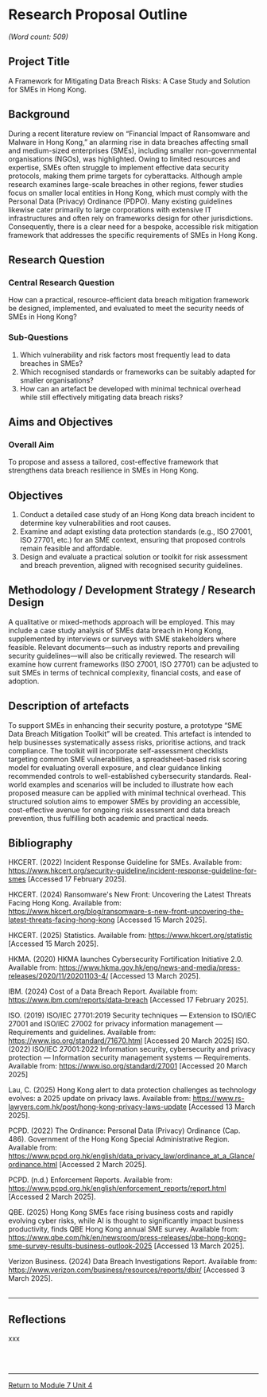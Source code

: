 # Research Proposal Outline
_(Word count: 509)_

## Project Title
A Framework for Mitigating Data Breach Risks: A Case Study and Solution for SMEs in Hong Kong.

## Background
During a recent literature review on “Financial Impact of Ransomware and Malware in Hong Kong,” an alarming rise in data breaches affecting small and medium-sized enterprises (SMEs), including smaller non-governmental organisations (NGOs), was highlighted. Owing to limited resources and expertise, SMEs often struggle to implement effective data security protocols, making them prime targets for cyberattacks. Although ample research examines large-scale breaches in other regions, fewer studies focus on smaller local entities in Hong Kong, which must comply with the Personal Data (Privacy) Ordinance (PDPO). Many existing guidelines likewise cater primarily to large corporations with extensive IT infrastructures and often rely on frameworks design for other jurisdictions. Consequently, there is a clear need for a bespoke, accessible risk mitigation framework that addresses the specific requirements of SMEs in Hong Kong. 

## Research Question
### Central Research Question
How can a practical, resource-efficient data breach mitigation framework be designed, implemented, and evaluated to meet the security needs of SMEs in Hong Kong?
### Sub-Questions
1.	Which vulnerability and risk factors most frequently lead to data breaches in SMEs?
2.	Which recognised standards or frameworks can be suitably adapted for smaller organisations?
3.	How can an artefact be developed with minimal technical overhead while still effectively mitigating data breach risks?

## Aims and Objectives
### Overall Aim
To propose and assess a tailored, cost-effective framework that strengthens data breach resilience in SMEs in Hong Kong.

## Objectives
1.	Conduct a detailed case study of an Hong Kong data breach incident to determine key vulnerabilities and root causes.
2.	Examine and adapt existing data protection standards (e.g., ISO 27001, ISO 27701, etc.) for an SME context, ensuring that proposed controls remain feasible and affordable.
3.	Design and evaluate a practical solution or toolkit for risk assessment and breach prevention, aligned with recognised security guidelines.

## Methodology / Development Strategy / Research Design
A qualitative or mixed-methods approach will be employed. This may include a case study analysis of SMEs data breach in Hong Kong, supplemented by interviews or surveys with SME stakeholders where feasible. Relevant documents—such as industry reports and prevailing security guidelines—will also be critically reviewed. The research will examine how current frameworks (ISO 27001, ISO 27701) can be adjusted to suit SMEs in terms of technical complexity, financial costs, and ease of adoption.

## Description of artefacts
To support SMEs in enhancing their security posture, a prototype “SME Data Breach Mitigation Toolkit” will be created. This artefact is intended to help businesses systematically assess risks, prioritise actions, and track compliance. The toolkit will incorporate self-assessment checklists targeting common SME vulnerabilities, a spreadsheet-based risk scoring model for evaluating overall exposure, and clear guidance linking recommended controls to well-established cybersecurity standards. Real-world examples and scenarios will be included to illustrate how each proposed measure can be applied with minimal technical overhead. This structured solution aims to empower SMEs by providing an accessible, cost-effective avenue for ongoing risk assessment and data breach prevention, thus fulfilling both academic and practical needs.


## Bibliography
HKCERT. (2022) Incident Response Guideline for SMEs. Available from: https://www.hkcert.org/security-guideline/incident-response-guideline-for-smes [Accessed 17 February 2025].   

HKCERT. (2024) Ransomware's New Front: Uncovering the Latest Threats Facing Hong Kong. Available from: https://www.hkcert.org/blog/ransomware-s-new-front-uncovering-the-latest-threats-facing-hong-kong [Accessed 15 March 2025].

HKCERT. (2025) Statistics. Available from: https://www.hkcert.org/statistic [Accessed 15 March 2025].

HKMA. (2020) HKMA launches Cybersecurity Fortification Initiative 2.0. Available from: https://www.hkma.gov.hk/eng/news-and-media/press-releases/2020/11/20201103-4/ [Accessed 13 March 2025].

IBM. (2024) Cost of a Data Breach Report. Available from: https://www.ibm.com/reports/data-breach [Accessed 17 February 2025].  

ISO. (2019) ISO/IEC 27701:2019 Security techniques — Extension to ISO/IEC 27001 and ISO/IEC 27002 for privacy information management — Requirements and guidelines. Available from: https://www.iso.org/standard/71670.html [Accessed 20 March 2025] 
ISO. (2022) ISO/IEC 27001:2022 Information security, cybersecurity and privacy protection — Information security management systems — Requirements.  Available from: https://www.iso.org/standard/27001 [Accessed 20 March 2025]

Lau, C. (2025) Hong Kong alert to data protection challenges as technology evolves: a 2025 update on privacy laws. Available from: https://www.rs-lawyers.com.hk/post/hong-kong-privacy-laws-update [Accessed 13 March 2025].

PCPD. (2022) The Ordinance: Personal Data (Privacy) Ordinance (Cap. 486). Government of the Hong Kong Special Administrative Region. Available from: https://www.pcpd.org.hk/english/data_privacy_law/ordinance_at_a_Glance/ordinance.html [Accessed 2 March 2025].

PCPD. (n.d.) Enforcement Reports. Available from: https://www.pcpd.org.hk/english/enforcement_reports/report.html [Accessed 2 March 2025].

QBE. (2025) Hong Kong SMEs face rising business costs and rapidly evolving cyber risks, while AI is thought to significantly impact business productivity, finds QBE Hong Kong annual SME survey. Available from: https://www.qbe.com/hk/en/newsroom/press-releases/qbe-hong-kong-sme-survey-results-business-outlook-2025 [Accessed 13 March 2025].

Verizon Business. (2024) Data Breach Investigations Report.  Available from: https://www.verizon.com/business/resources/reports/dbir/ [Accessed 3 March 2025].
<br><br>

---


## Reflections
xxx

<br><br>

---

[Return to Module 7 Unit 4](RMPP_Unit04.md)
